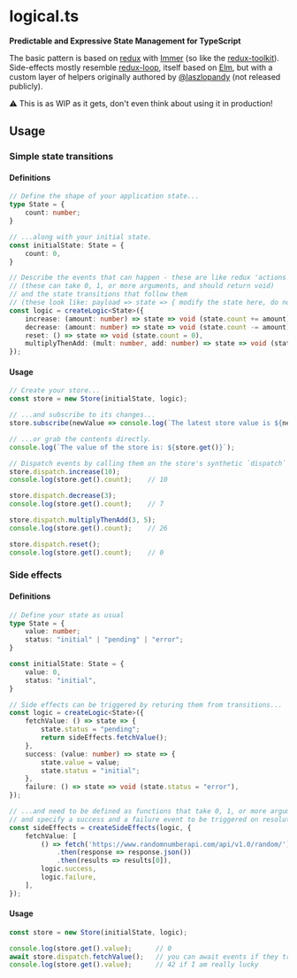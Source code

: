 # logical.ts

__Predictable and Expressive State Management for TypeScript__

The basic pattern is based on [redux](https://redux.js.org/) with [Immer](https://immerjs.github.io/immer/) (so like the [redux-toolkit](https://redux-toolkit.js.org/)). Side-effects mostly resemble [redux-loop](https://redux-loop.js.org/), itself based on [Elm](https://elm-lang.org/), but with a custom layer of helpers originally authored by [@laszlopandy](https://github.com/laszlopandy) (not released publicly). 

⚠️ This is as WIP as it gets, don't even think about using it in production!

## Usage

### Simple state transitions

#### Definitions

```typescript
// Define the shape of your application state...
type State = {
    count: number;
}

// ...along with your initial state.
const initialState: State = {
    count: 0,
}

// Describe the events that can happen - these are like redux 'actions'
// (these can take 0, 1, or more arguments, and should return void)
// and the state transitions that follow them
// (these look like: payload => state => { modify the state here, do not return anything })
const logic = createLogic<State>({
    increase: (amount: number) => state => void (state.count += amount),
    decrease: (amount: number) => state => void (state.count -= amount),
    reset: () => state => void (state.count = 0),
    multiplyThenAdd: (mult: number, add: number) => state => void (state.count = state.count * mult + add),
});
```

#### Usage
```typescript
// Create your store...
const store = new Store(initialState, logic);

// ...and subscribe to its changes...
store.subscribe(newValue => console.log(`The latest store value is ${newValue}`));

// ...or grab the contents directly.
console.log(`The value of the store is: ${store.get()}`);

// Dispatch events by calling them on the store's synthetic `dispatch` object:
store.dispatch.increase(10);
console.log(store.get().count);    // 10

store.dispatch.decrease(3);
console.log(store.get().count);    // 7

store.dispatch.multiplyThenAdd(3, 5);
console.log(store.get().count);    // 26

store.dispatch.reset();
console.log(store.get().count);    // 0
```

### Side effects

#### Definitions

```typescript
// Define your state as usual
type State = {
    value: number;
    status: "initial" | "pending" | "error";
}

const initialState: State = {
    value: 0,
    status: "initial",
}

// Side effects can be triggered by returing them from transitions...
const logic = createLogic<State>({
    fetchValue: () => state => {
        state.status = "pending";
        return sideEffects.fetchValue();
    },
    success: (value: number) => state => {
        state.value = value;
        state.status = "initial";
    },
    failure: () => state => void (state.status = "error"),
});

// ...and need to be defined as functions that take 0, 1, or more arguments, return a Promise,
// and specify a success and a failure event to be triggered on resolution/rejection.
const sideEffects = createSideEffects(logic, {
    fetchValue: [
        () => fetch('https://www.randomnumberapi.com/api/v1.0/random/')
            .then(response => response.json())
            .then(results => results[0]),
        logic.success,
        logic.failure,
    ],
});
```

#### Usage

```typescript
const store = new Store(initialState, logic);

console.log(store.get().value);      // 0
await store.dispatch.fetchValue();   // you can await events if they trigger a side-effect
console.log(store.get().value);      // 42 if I am really lucky
```
